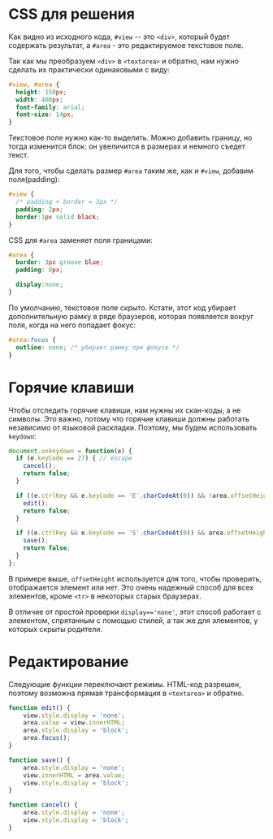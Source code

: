 # CSS для решения

Как видно из исходного кода, `#view` -- это `<div>`, который будет содержать результат, а `#area` - это редактируемое текстовое поле.

Так как мы преобразуем `<div>` в `<textarea>` и обратно, нам нужно сделать их практически одинаковыми с виду:

```css
#view, #area {
  height: 150px;
  width: 400px;
  font-family: arial;
  font-size: 14px;
}
```

Текстовое поле нужно как-то выделить. Можно добавить границу, но тогда изменится блок: он увеличится в размерах и немного съедет текст.

Для того, чтобы сделать размер `#area` таким же, как и `#view`, добавим поля(padding):

```css
#view {  
  /* padding + border = 3px */
  padding: 2px; 
  border:1px solid black; 
}
```

CSS для `#area` заменяет поля границами:

```css
#area {
  border: 3px groove blue;  
  padding: 0px;

  display:none;
}
```

По умолчанию, текстовое поле скрыто. Кстати, этот код убирает дополнительную рамку в ряде браузеров, которая появляется вокруг поля, когда на него попадает фокус:

```css
#area:focus { 
  outline: none; /* убирает рамку при фокусе */
}
```

# Горячие клавиши

Чтобы отследить горячие клавиши, нам нужны их скан-коды, а не символы. Это важно, потому что горячие клавиши должны работать независимо от языковой раскладки. Поэтому, мы будем использовать <code>keydown</code>:

```js
document.onkeydown = function(e) {
  if (e.keyCode == 27) { // escape
    cancel();
    return false;
  }

  if ((e.ctrlKey && e.keyCode == 'E'.charCodeAt(0)) && !area.offsetHeight) {
    edit();
    return false;
  }

  if ((e.ctrlKey && e.keyCode == 'S'.charCodeAt(0)) && area.offsetHeight) {
    save();
    return false;
  }
};
```

В примере выше, `offsetHeight` используется для того, чтобы проверить, отображается элемент или нет. Это очень надежный способ для всех элементов, кроме `<tr>` в некоторых старых браузерах.

В отличие от простой проверки `display=='none'`, этот способ работает с элементом, спрятанным с помощью стилей, а так же для элементов, у которых скрыты родители.

# Редактирование

Следующие функции переключают режимы. HTML-код разрешен, поэтому возможна прямая трансформация в `<textarea>` и обратно.

```js
function edit() {
    view.style.display = 'none';
    area.value = view.innerHTML;
    area.style.display = 'block';
    area.focus();
}

function save() {
    area.style.display = 'none';
    view.innerHTML = area.value;
    view.style.display = 'block';
}

function cancel() {
    area.style.display = 'none';
    view.style.display = 'block';
}
```


